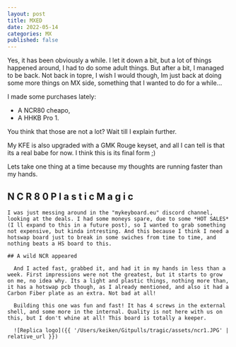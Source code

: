 ```yaml
---
layout: post
title: MXED
date: 2022-05-14
categories: MX
published: false
---
```



  Yes, it has been obviously a while. I let it down a bit, but a lot of things happened around, I had to do some adult things. But after a bit, I managed to be back. Not back in topre, I wish I would though, Im just back at doing some more things on MX side, something that I wanted to do for a while...

  I made some purchases lately:
  - A NCR80 cheapo,
  - A HHKB Pro 1.

  You think that those are not a lot? Wait till I explain further.

  My KFE is also upgraded with a GMK Rouge keyset, and all I can tell is that its a real babe for now. I think this is its final form ;)

  Lets take one thing at a time because my thoughts are running faster than my hands.

  ## N C R 8 0 P l a s t i c M a g i c

    I was just messing around in the "mykeyboard.eu" discord channel, looking at the deals. I had some moneys spare, due to some *HOT SALES* (I ll expand to this in a future post), so I wanted to grab something not expensive, but kinda intresting. And this because I think I need a hotswap board just to break in some swiches from time to time, and nothing beats a HS board to this.

    ## A wild NCR appeared

      And I acted fast, grabbed it, and had it in my hands in less than a week. First impressions were not the greatest, but it starts to grow on me, no idea why. Its a light and plastic things, nothing more than, it has a hotswap pcb though, as I already mentioned, and also it had a Carbon Fiber plate as an extra. Not bad at all!

      Building this one was fun and fast! It has 4 screws in the external shell, and some more in the internal. Quality is not here with us on this, but I don't whine at all! This board is totally a keeper.

      ![Replica logo]({{ '/Users/keiken/Gitpulls/tragic/assets/ncr1.JPG' | relative_url }})
